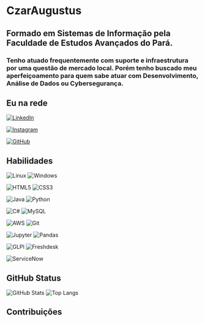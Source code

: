 # CzarAugustus
## Formado em Sistemas de Informação pela Faculdade de Estudos Avançados do Pará.
### Tenho atuado frequentemente com suporte e infraestrutura por uma questão de mercado local. Porém tenho buscado meu aperfeiçoamento para quem sabe  atuar com  Desenvolvimento, Análise de Dados ou Cybersegurança.
## Eu na rede
[![LinkedIn](https://img.shields.io/badge/LinkedIn-0077B5??style=for-the-badge&logo=linkedin&logoColor=white)](https://www.linkedin.com/in/caugustoslima/)

[![Instagram](https://img.shields.io/badge/-Instagram-FFF??style=for-the-badge&logo=instagram&logoColor=#405DE6)](https://www.instagram.com/czar_augustus/)

[![GitHub](https://img.shields.io/badge/GitHub-100000??style=for-the-badge&logo=github&logoColor=white)](https://github.com/CzarAugustus)
## Habilidades

![Linux](https://img.shields.io/badge/Linux-000??style=for-the-badge&logo=linux&logoColor=FCC624)
![Windows](https://img.shields.io/badge/Windows-000??style=for-the-badge&logo=Windows&logoColor=2CA5E0)

![HTML5](https://img.shields.io/badge/HTML5-E34F26??style=for-the-badge&logo=html5&logoColor=white)
![CSS3](https://img.shields.io/badge/CSS3-1572B6??style=for-the-badge&logo=css3&logoColor=white)

![Java](https://img.shields.io/badge/java-%23ED8B00.svg??style=for-the-badge&logo=openjdk&logoColor=white)
![Python](https://img.shields.io/badge/python-4B8BBE??style=for-the-badge&logo=python&logoColor=ffdd54)

![C#](https://img.shields.io/badge/C%23-239120??style=for-the-badge&logo=c-sharp&logoColor=white)
![MySQL](https://img.shields.io/badge/MySQL-00000F??style=for-the-badge&logo=mysql&logoColor=white)

![AWS](https://img.shields.io/badge/AWS-000.svg??style=for-the-badge&logo=amazon-aws&logoColor=#232F3E)
![Git](https://img.shields.io/badge/GIT-E44C30??style=for-the-badge&logo=git&logoColor=white)

![Jupyter](https://img.shields.io/badge/Jupyter-fff??style=for-the-badge&logo=Jupyter&logoColor=FCC624)
![Pandas](https://img.shields.io/badge/Pandas-fff??style=for-the-badge&logo=Pandas&logoColor=000fff)

![GLPI](https://img.shields.io/badge/GLPI-0000ff??style=for-the-badge&logo=GLPI&logoColor=000)
![Freshdesk](https://img.shields.io/badge/Freshdesk-000ff??style=for-the-badge&logo=Freshdesk&logoColor=000000)

![ServiceNow](https://img.shields.io/badge/ServiceNow-fff??style=for-the-badge&logo=ServiceNow&logoColor=000fff)

## GitHub Status
![GitHub Stats](https://github-readme-stats.vercel.app/api?username=CzarAugustus&theme=transparent&bg_color=000fff&border_color=30A3DC&show_icons=true&icon_color=30A3DC&title_color=E94D&text_color=FFF)
![Top Langs](https://github-readme-stats-git-masterrstaa-rickstaa.vercel.app/api/top-langs/?username=CzarAugustus&layout=compact&bg_color=000fff&border_color=30A3DC&title_color=E94D&text_color=FFF)
## Contribuições
